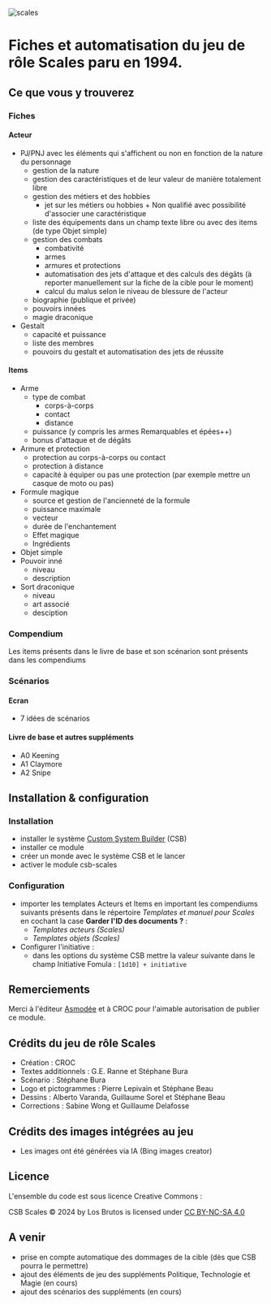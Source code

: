 ![scales](https://github.com/los-brutos/csb-scales/assets/117457669/7761c91a-c11b-4fa4-8772-21e36c8e0c8a)

# Fiches et automatisation du jeu de rôle Scales paru en 1994.

## Ce que vous y trouverez

### Fiches 

#### Acteur
* PJ/PNJ avec les éléments qui s'affichent ou non en fonction de la nature du personnage
  * gestion de la nature
  * gestion des caractéristiques et de leur valeur de manière totalement libre
  * gestion des métiers et des hobbies
    *  jet sur les métiers ou hobbies + Non qualifié avec possibilité d'associer une caractéristique
  * liste des équipements dans un champ texte libre ou avec des items (de type Objet simple)
  * gestion des combats
    * combativité
    * armes
    * armures et protections
    * automatisation des jets d'attaque et des calculs des dégâts (à reporter manuellement sur la fiche de la cible pour le moment)
    * calcul du malus selon le niveau de blessure de l'acteur
  * biographie (publique et privée)
  * pouvoirs innées
  * magie draconique
* Gestalt
  * capacité et puissance
  * liste des membres
  * pouvoirs du gestalt et automatisation des jets de réussite

#### Items 
* Arme
  * type de combat
    * corps-à-corps
    * contact
    * distance
  * puissance (y compris les armes Remarquables et épées++)
  * bonus d'attaque et de dégâts
* Armure et protection
  * protection au corps-à-corps ou contact
  * protection à distance
  * capacité à équiper ou pas une protection (par exemple mettre un casque de moto ou pas) 
* Formule magique
  * source et gestion de l'ancienneté de la formule
  * puissance maximale
  * vecteur
  * durée de l'enchantement
  * Effet magique
  * Ingrédients
* Objet simple
* Pouvoir inné
  * niveau
  * description
* Sort draconique
  * niveau
  * art associé
  * desciption

### Compendium

Les items présents dans le livre de base et son scénarion sont présents dans les compendiums

### Scénarios

#### Ecran
* 7 idées de scénarios

#### Livre de base et autres suppléments
* A0 Keening
* A1 Claymore
* A2 Snipe

## Installation & configuration

### Installation
* installer le système [Custom System Builder](https://gitlab.com/custom-system-builder/custom-system-builder) (CSB)
* installer ce module
* créer un monde avec le système CSB et le lancer
* activer le module csb-scales

### Configuration
* importer les templates Acteurs et Items en important les compendiums suivants présents dans le répertoire _Templates et manuel pour Scales_ en cochant la case **Garder l'ID des documents ?** :
  * _Templates acteurs (Scales)_
  * _Templates objets (Scales)_ 
* Configurer l'initiative :
  * dans les options du système CSB mettre la valeur suivante dans le champ Initiative Fomula : `[1d10] + initiative`

## Remerciements
Merci à l'éditeur [Asmodée](https://asmodee.fr/) et à CROC pour l'aimable autorisation de publier ce module.

## Crédits du jeu de rôle Scales
* Création : CROC
* Textes additionnels : G.E. Ranne et Stéphane Bura
* Scénario : Stéphane Bura
* Logo et pictogrammes : Pierre Lepivain et Stéphane Beau
* Dessins : Alberto Varanda, Guillaume Sorel et Stéphane Beau
* Corrections : Sabine Wong et Guillaume Delafosse

## Crédits des images intégrées au jeu
* Les images ont été générées via IA (Bing images creator)

## Licence
L'ensemble du code est sous licence Creative Commons :

CSB Scales © 2024 by Los Brutos is licensed under [CC BY-NC-SA 4.0](http://creativecommons.org/licenses/by-nc-sa/4.0/) 

## A venir
  * prise en compte automatique des dommages de la cible (dès que CSB pourra le permettre)
  * ajout des éléments de jeu des suppléments Politique, Technologie et Magie (en cours)
  * ajout des scénarios des suppléments (en cours)

